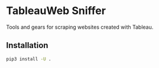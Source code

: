 # TableauWeb Sniffer

Tools and gears for scraping websites created with Tableau.

## Installation

```bash
pip3 install -U .
```